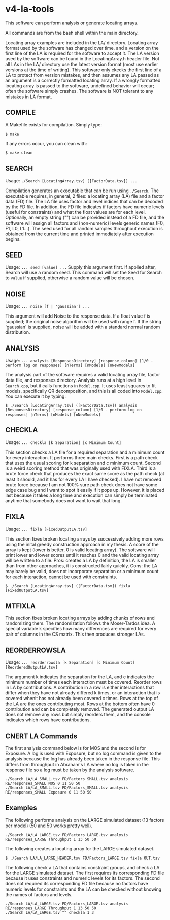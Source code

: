 # v4-la-tools

This software can perform analysis or generate locating arrays.

All commands are from the bash shell within the main directory.

Locating array examples are included in the LA/ directory.
Locating array format used by the software has changed over time, and a version on the first line of the LA is required for the software to accept it.
The LA version used by the software can be found in the LocatingArray.h header file.
Not all LAs in the LA/ directory use the latest version format (most use earlier versions at the time of writing).
This software only ckecks the first line of a LA to protect from version mistakes, and then assumes any LA passed as an argument is a correctly formatted locating array.
If a wrongly formatted locating array is passed to the software, undefined behavior will occur; often the software simply crashes.
The software is NOT tolerant to any mistakes in LA format.

## COMPILE
A Makefile exists for compilation. Simply type:
```
$ make
```
If any errors occur, you can clean with:
```
$ make clean
```

## SEARCH
Usage: `./Search [LocatingArray.tsv] ([FactorData.tsv]) ...`

Compilation generates an executable that can be run using `./Search`.
The executable requires, in general, 2 files: a locating array (LA) file and a factor data (FD) file.
The LA file uses factor and level indices that can be decoded by the FD file.
In addition, the FD file indicates if factors have numeric levels (useful for constraints) and what the float values are for each level.
Optionally, an empty string ("") can be provided instead of a FD file, and the software will assign all factors and (non-numeric) levels generic names (F0, F1, L0, L1...).
The seed used for all random samples throughout execution is obtained from the current time and printed immediately after execution begins.

## SEED
Usage: `... seed [value] ...`
Supply this argument first. If applied after, Search will use a random seed.
This command will set the Seed for Search to `value` if supplied, otherwise a
random value will be chosen.

## NOISE
Usage: `... noise [f | 'gaussian'] ...`

This argument will add Noise to the response data. If a float value f is supplied; the original noise algorithm will be used with range f.
If the string 'gaussian' is supplied, noise will be added with a standard normal random distribution.


## ANALYSIS
Usage: `... analysis [ResponsesDirectory] [response_column] [1/0 - perform log on responses] [nTerms] [nModels] [nNewModels]`

The analysis part of the software requires a valid locating array file, factor data file, and responses directory.
Analysis runs at a high level in `Search.cpp`, but it calls functions in `Model.cpp`.
It uses least squares to fit models, specifically QR decomposition, and this is all coded into `Model.cpp`.
You can execute it by typing:
```
$ ./Search [LocatingArray.tsv] ([FactorData.tsv]) analysis [ResponsesDirectory] [response_column] [1/0 - perform log on responses] [nTerms] [nModels] [nNewModels]
```

## CHECKLA
Usage: `... checkla [k Separation] [c Minimum Count]`

This section checks a LA file for a required separation and a minimum count for every interaction.
It performs three main checks.
First is a path check that uses the usual scoring for k separation and c minimum count.
Second is a weird scoring method that was originally used with FIXLA.
Third is a brute force check that produces the exact same score as the path check (at least it should, and it has for every LA I have checked).
I have not removed brute force because I am not 100% sure path check does not have some edge case bug and I want to spot it easily if it pops up.
However, it is placed last because it takes a long time and execution can simply be terminated anytime that somebody does not want to wait that long.

## FIXLA
Usage: `... fixla [FixedOutputLA.tsv]`

This section fixes broken locating arrays by successively adding more rows using the inital greedy construction approach in my thesis.
A score of the array is kept (lower is better, 0 is valid locating array).
The software will print lower and lower scores until it reaches 0 and the valid locating array will be written to a file.
Pros: creates a LA by definition, the LA is smaller than from other approaches, it is constructed fairly quickly.
Cons: the LA may barely be valid, does not incorporate separation or a minimum count for each interaction, cannot be used with constraints.
```
$ ./Search [LocatingArray.tsv] ([FactorData.tsv]) fixla [FixedOutputLA.tsv]
```

## MTFIXLA
This section fixes broken locating arrays by adding chunks of rows and randomizing them.
The randomization follows the Moser-Tardos idea.
A special variable k specifies how many differences are required for every pair of columns in the CS matrix.
This then produces stronger LAs.

## REORDERROWSLA
Usage: `... reorderrowsla [k Separation] [c Minimum Count] [ReorderedOutputLA.tsv]`

The argument k indicates the separation for the LA, and c indicates the minimum number of times each interaction must be covered.
Reorder rows in LA by contributions.
A contribution in a row is either interactions that differ when they have not already differed k times, or an interaction that is covered whenit has not already been covered c times.
Rows at the top of the LA are the ones contributing most.
Rows at the bottom often have 0 contribution and can be completely removed.
The generated output LA does not remove any rows but simply reorders them, and the console indicates which rows have contributions.

## CNERT LA Commands
The first analysis command below is for MOS and the second is for Exposure.
A log is used with Exposure, but no log command is given to the analysis because the log has already been taken in the response file.
This differs from throughput in Abraham's LA where no log is taken in the response file so a log must be taken by the analysis software.
```
./Search LA/LA_SMALL.tsv FD/Factors_SMALL.tsv analysis RE/responses_SMALL MOS 0 11 50 50
./Search LA/LA_SMALL.tsv FD/Factors_SMALL.tsv analysis RE/responses_SMALL Exposure 0 11 50 50
```

## Examples
The following performs analysis on the LARGE simulated dataset (13 factors per model) (50 and 50 works pretty well).
```
./Search LA/LA_LARGE.tsv FD/Factors_LARGE.tsv analysis RE/responses_LARGE Throughput 1 13 50 50
```
The following creates a locating array for the LARGE simulated dataset.
```
$ ./Search LA/LA_LARGE_HEADER.tsv FD/Factors_LARGE.tsv fixla OUT.tsv
```
The following check a LA that contains constraint groups, and check a LA for the LARGE simulated dataset.
The first requires its corresponding FD file because it uses constraints and numeric levels for its factors.
The second does not required its corresponding FD file because no factors have numeric levels for constraints and the LA can be checked without knowing the names of factors and levels.
```
./Search LA/LA_LARGE.tsv FD/Factors_LARGE.tsv analysis RE/responses_LARGE Throughput 1 13 50 50
./Search LA/LA_LARGE.tsv "" checkla 1 3
```

